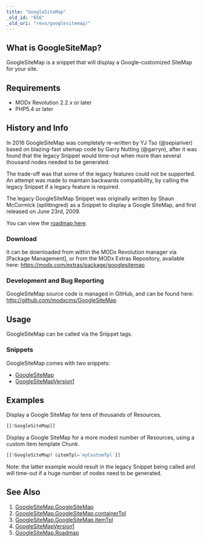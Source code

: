 ```yaml
---
title: "GoogleSiteMap"
_old_id: "656"
_old_uri: "revo/googlesitemap/"
---
```


## What is GoogleSiteMap?

 GoogleSiteMap is a snippet that will display a Google-customized SiteMap for your site.

## Requirements

- MODx Revolution 2.2.x or later
- PHP5.4 or later

## History and Info

 In 2016 GoogleSiteMap was completely re-written by YJ Tso (@sepiariver) based on blazing-fast sitemap code by Garry Nutting (@garryn), after it was found that the legacy Snippet would time-out when more than several thousand nodes needed to be generated.

 The trade-off was that some of the legacy features could not be supported. An attempt was made to maintain backwards compatibility, by calling the legacy Snippet if a legacy feature is required.

 The legacy GoogleSiteMap Snippet was originally written by Shaun McCormick (splittingred) as a Snippet to display a Google SiteMap, and first released on June 23rd, 2009.

 You can view the [roadmap here](/extras/googlesitemap/googlesitemap.roadmap "GoogleSiteMap.Roadmap").

### Download

 It can be downloaded from within the MODx Revolution manager via \[Package Management\], or from the MODx Extras Repository, available here: <https://modx.com/extras/package/googlesitemap>

### Development and Bug Reporting

 GoogleSiteMap source code is managed in GitHub, and can be found here: <http://github.com/modxcms/GoogleSiteMap>

## Usage

 GoogleSiteMap can be called via the Snippet tags.

### Snippets

 GoogleSiteMap comes with two snippets:

- [GoogleSiteMap](/extras/googlesitemap/googlesitemap.googlesitemap "GoogleSiteMap.GoogleSiteMap")
- [GoogleSiteMapVersion1](https://rtfm.modx.com/extras/revo/googlesitemap/googlesitemapversion1)

## Examples

 Display a Google SiteMap for tens of thousands of Resources.

 ``` php 
[[!GoogleSiteMap]]
```

 Display a Google SiteMap for a more modest number of Resources, using a custom item template Chunk.

 ``` php 
[[!GoogleSiteMap? &itemTpl=`myCustomTpl`]]
```

 Note: the latter example would result in the legacy Snippet being called and will time-out if a huge number of nodes need to be generated. 

## See Also

1. [GoogleSiteMap.GoogleSiteMap](/extras/googlesitemap/googlesitemap.googlesitemap)
  1. [GoogleSiteMap.GoogleSiteMap.containerTpl](/extras/googlesitemap/googlesitemap.googlesitemap/googlesitemap.googlesitemap.containertpl)
  2. [GoogleSiteMap.GoogleSiteMap.itemTpl](/extras/googlesitemap/googlesitemap.googlesitemap/googlesitemap.googlesitemap.itemtpl)
2. [GoogleSiteMapVersion1](https://rtfm.modx.com/extras/revo/googlesitemap/googlesitemapversion1)
3. [GoogleSiteMap.Roadmap](/extras/googlesitemap/googlesitemap.roadmap)